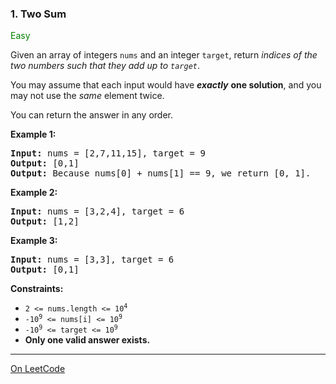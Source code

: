 ### 1. Two Sum

<span style="color:green">Easy</span>

Given an array of integers `nums` and an integer `target`, 
return _indices of the two numbers such that they add up to `target`_.

You may assume that each input would have ___exactly___ __one solution__, 
and you may not use the _same_ element twice.

You can return the answer in any order.

__Example 1:__
<pre>
<b>Input:</b> nums = [2,7,11,15], target = 9
<b>Output:</b> [0,1]
<b>Output:</b> Because nums[0] + nums[1] == 9, we return [0, 1].
</pre>

__Example 2:__
<pre>
<b>Input:</b> nums = [3,2,4], target = 6
<b>Output:</b> [1,2]
</pre>

__Example 3:__
<pre>
<b>Input:</b> nums = [3,3], target = 6
<b>Output:</b> [0,1]
</pre>

__Constraints:__
* <code>2 <= nums.length <= 10<sup>4</sup></code>
* <code>-10<sup>9</sup> <= nums[i] <= 10<sup>9</sup></code>
* <code>-10<sup>9</sup> <= target <= 10<sup>9</sup></code>
* __Only one valid answer exists.__

---

[On LeetCode](https://leetcode.com/problems/two-sum/)
